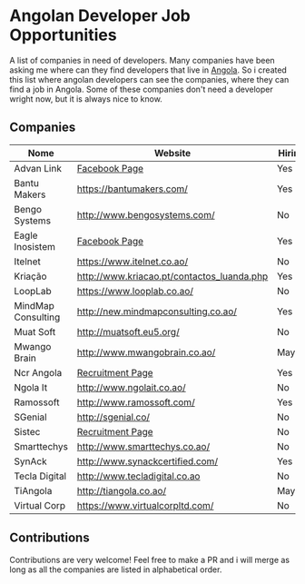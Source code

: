 # Angolan Developer Job Opportunities

A list of companies in need of developers. Many companies have been asking me where can they find developers that live in [Angola](https://pt.wikipedia.org/wiki/Angola). So i created this list where angolan developers can see the companies, where they can find a job in Angola. Some of these companies don't need a developer wright now, but it is always nice to know. 

## Companies

Nome | Website | Hiring
------------ | ------- | -------
Advan Link | [Facebook Page](goo.gl/LJSydk) | Yes
Bantu Makers | https://bantumakers.com/ | Yes
Bengo Systems  | http://www.bengosystems.com/ | No
Eagle Inosistem | [Facebook Page](https://www.facebook.com/eagleinosistem/) | Yes
Itelnet | https://www.itelnet.co.ao/ | No
Kriação | http://www.kriacao.pt/contactos_luanda.php | Yes
LoopLab | https://www.looplab.co.ao/ | No
MindMap Consulting | http://new.mindmapconsulting.co.ao/ | Yes
Muat Soft | http://muatsoft.eu5.org/ | No
Mwango Brain | http://www.mwangobrain.co.ao/ | Maybe
Ncr Angola | [Recruitment Page](https://www.ncrangola.com/accaosocial/pt/9-recrutamento/) | Yes
Ngola It | http://www.ngolait.co.ao/ | No
Ramossoft | http://www.ramossoft.com/ | Yes
SGenial | http://sgenial.co/ | No
Sistec| [Recruitment Page](http://sistec.co.ao/recursos-humanos/ofertas-emprego/70-ofetas-activas/103-candidatura-expontanea) | No
Smarttechys | http://www.smarttechys.co.ao/ | No
SynAck | http://www.synackcertified.com/ | Yes
Tecla Digital | http://www.tecladigital.co.ao | No
TiAngola | http://tiangola.co.ao/ | Maybe
Virtual Corp | https://www.virtualcorpltd.com/ | No

## Contributions

Contributions are very welcome! Feel free to make a PR and i will merge as long as all the companies are listed in alphabetical order.
